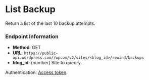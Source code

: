 # List Backup

Return a list of the last 10 backup attempts.

### Endpoint Information

- __Method__: GET
- __URL__: `https://public-api.wordpress.com//wpcom/v2/sites/<blog_id>/rewind/backups`
- __blog_id__: (number) Site to queury.

Authentication: [Access token](/jetpack/jetpack-start-endpoints/authentication.md).
